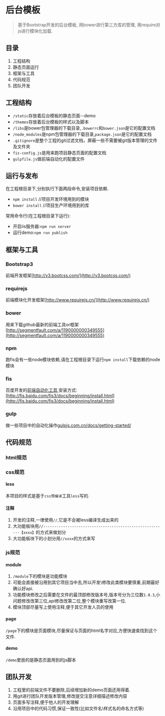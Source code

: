 # 后台模板

> 基于Bootstrap开发的后台模板,
> 用bower进行第三方库的管理,
> 用require对js进行模块化加载.

## 目录

1. 工程结构
2. 静态页面运行
3. 框架与工具
4. 代码规范
5. 团队开发

## 工程结构

* `/static`存放着后台模板的静态页面--demo
* `/themes`存放着后台模板的样式以及脚本
* `/libs`是bower包管理器的下载目录,`.bowerrc`和`bower.json`是它的配置文档
* `/node_modules`是npm包管理器的下载目录,`package.json`是它的配置文档
* `.gitignore`是整个工程的git过滤文档，屏蔽一些不需要被git版本管理的文件及文件夹
* `fis-config.js`是用来跑项目静态页面的配置文档
* `gulpfile.js`做前端自动化的配置文件

## 运行与发布

在工程根目录下,分别执行下面两段命令,安装项目依赖.

* `npm install`   //项目开发环境用到的模块
* `bower install` //项目生产环境用到的库

常用命令行(在工程根目录下运行):

* 开启iis服务器:`npm run server`
* 运行demo:`npm run publish`

## 框架与工具

### Bootstrap3
前端开发框架[http://v3.bootcss.com/](http://v3.bootcss.com/)

### requirejs

前端模块化开发框架[http://www.requirejs.cn/](http://www.requirejs.cn/)

### bower

用来下载github最新的前端工具or框架[http://segmentfault.com/a/1190000000349555](http://segmentfault.com/a/1190000000349555)

### npm

跑fis会有一些node模块依赖,请在工程根目录下运行`npm install`下载依赖的node模块

### fis

百度开发的[前端自动化工具](http://fis.baidu.com/),安装方式:[http://fis.baidu.com/fis3/docs/beginning/install.html](http://fis.baidu.com/fis3/docs/beginning/install.html)

### gulp

做一些项目中的自动化操作[gulpjs.com.cn/docs/getting-started/](gulpjs.com.cn/docs/getting-started/)

## 代码规范

### html规范

### css规范

#### less

本项目的样式是基于`css预编译`工具`less`写的.

#### 注释

1. 开发的注释,一律使用`//`,它是不会被less编译生成出来的
2. 大功能板块用`//--------------------------------------------------------【xxxx】`的方式来做划分
3. 大功能板块下的小划分用`//xxxx`的方式来写

### js规范

#### module

1. `/module`下的模块是功能模块
2. 可能会直接被沿用到其它项目当中去,所以开发\修改此类模块要慎重,前期最好确认好api.
3. 功能模块修改之后需要在文件的最顶部修改版本号,版本号分为三位数`1.0.3`,小问题修改改第三位,api修改改第二位,整个模块重写改第一位.
4. 模块顶部尽量写上使用注释,便于其它开发人员的使用

#### page

`/page`下的模块是页面模块,尽量保证与页面的html名字对应,方便快速查找到这个文件.

#### demo
`/demo`里放的是静态页面用到的js脚本


## 团队开发

1. 工程里的前端文件不要删除,后续增加新的demo页面还用得着.
2. 用git进行团队开发版本管理,修改提交注意详细描述修改内容
3. 页面多写注释,便于他人的开发理解
4. 沿用项目中的代码习惯,保证一致性(比如文件名\样式名的命名方式等)
